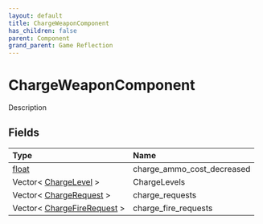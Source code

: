 ```yaml
---
layout: default
title: ChargeWeaponComponent
has_children: false
parent: Component
grand_parent: Game Reflection
---
```

# ChargeWeaponComponent
Description 

## Fields

| Type | Name |
|:-------------|:--------------|
| [float](/docs/game-reflection/components/float) | charge_ammo_cost_decreased |
| Vector< [ChargeLevel](/docs/game-reflection/classes/charge_level) > | ChargeLevels |
| Vector< [ChargeRequest](/docs/game-reflection/classes/charge_request) > | charge_requests |
| Vector< [ChargeFireRequest](/docs/game-reflection/classes/charge_fire_request) > | charge_fire_requests |

